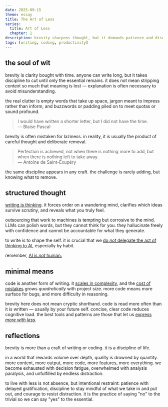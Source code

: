 ```yaml
---
date: 2025-09-15
theme: essay
title: The Art of Less
series:
  title: Art of Less
  chapter: 1
description: brevity sharpens thought, but it demands patience and discipline.
tags: [writing, coding, productivity]
---
```


## the soul of wit

brevity is clarity bought with time. anyone can write long, but it takes discipline to cut until only the essential remains. it does not mean stripping context so much that meaning is lost — explanation is often necessary to avoid misunderstanding.

the real clutter is empty words that take up space, jargon meant to impress rather than inform, and buzzwords or padding piled on to meet quotas or sound profound.

> I would have written a shorter letter, but I did not have the time. \
> — Blaise Pascal

brevity is often mistaken for laziness. in reality, it is usually the product of careful thought and deliberate removal.

> Perfection is achieved, not when there is nothing more to add, but when there is nothing left to take away. \
> — Antoine de Saint-Exupéry

the same discipline appears in any craft. the challenge is rarely adding, but knowing what to remove.

## structured thought

[writing is thinking](https://www.nature.com/articles/s44222-025-00323-4). it forces order on a wandering mind, clarifies which ideas survive scrutiny, and reveals what you truly feel.

outsourcing that work to machines is tempting but corrosive to the mind. LLMs can polish words, but they cannot think for you. they hallucinate freely with confidence and cannot be accountable for what they generate.

to write is to shape the self. it is crucial that we [do *not* delegate the act of thinking to AI](https://www.media.mit.edu/projects/your-brain-on-chatgpt/overview/), especially by habit.

remember, [AI is *not* human.](/curated/harvest-2025.08#headlines-ai-is-not-human-period)

## minimal means

code is another form of writing. it [scales in complexity](https://blog.codinghorror.com/diseconomies-of-scale-and-lines-of-code/), and the [cost of mistakes](https://www.mayerdan.com/ruby/2012/11/11/bugs-per-line-of-code-ratio) grows *quadratically* with project size. more code means more surface for bugs, and more difficulty in reasoning.

brevity here does not mean cryptic shorthand. code is read more often than it is written — usually by your future self. concise, clear code reduces cognitive load. the best tools and patterns are those that let us [express *more with less*](/curated/essence-of-svelte).

## reflections

brevity is more than a craft of writing or coding. it is a discipline of life.

in a world that rewards volume over depth, quality is drowned by quantity. more content, more output, more code, more features, more everything. we become exhausted with decision fatigue, overwhelmed with analysis paralysis, and unfulfilled by endless distraction.

to live with less is not absence, but intentional restraint: patience with delayed gratification, discipline to stay mindful of what we take in and put out, and courage to resist distraction. it is the practice of saying "no" to the trivial so we can say "yes" to the essential.
